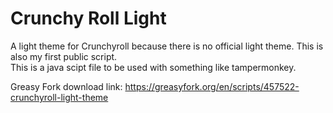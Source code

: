 # Crunchy Roll Light
A light theme for Crunchyroll because there is no official light theme. This is also my first public script.  
This is a java scipt file to be used with something like tampermonkey.  
  
Greasy Fork download link: https://greasyfork.org/en/scripts/457522-crunchyroll-light-theme
